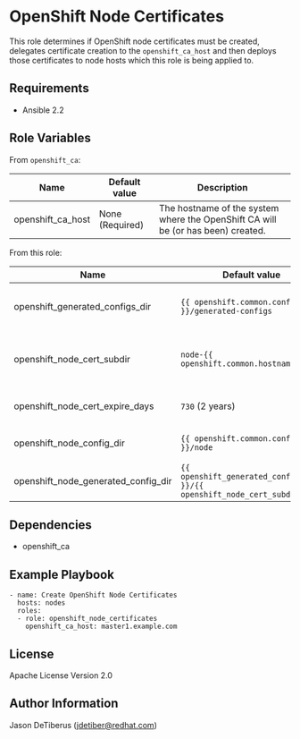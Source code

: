 OpenShift Node Certificates
===========================

This role determines if OpenShift node certificates must be created, delegates certificate creation to the `openshift_ca_host` and then deploys those certificates to node hosts which this role is being applied to.

Requirements
------------

* Ansible 2.2

Role Variables
--------------

From `openshift_ca`:

| Name                                | Default value                                                           | Description                                                                                                               |
|-------------------------------------|-------------------------------------------------------------------------|---------------------------------------------------------------------------------------------------------------------------|
| openshift_ca_host                   | None (Required)                                                         | The hostname of the system where the OpenShift CA will be (or has been) created.                                          |

From this role:

| Name                                | Default value                                                           | Description                                                                                                               |
|-------------------------------------|-------------------------------------------------------------------------|---------------------------------------------------------------------------------------------------------------------------|
| openshift_generated_configs_dir     | `{{ openshift.common.config_base }}/generated-configs`                  | Directory in which per-node generated config directories will be created on the `openshift_ca_host`.                      |
| openshift_node_cert_subdir          | `node-{{ openshift.common.hostname }}`                                  | Directory within `openshift_generated_configs_dir` where per-node certificates will be placed on the `openshift_ca_host`. |
| openshift_node_cert_expire_days     | `730` (2 years)                                                         | Validity of the certificates in days. Works only with OpenShift version 1.5 (3.5) and later.                              |
| openshift_node_config_dir           | `{{ openshift.common.config_base }}/node`                               | Node configuration directory in which certificates will be deployed on nodes.                                             |
| openshift_node_generated_config_dir | `{{ openshift_generated_configs_dir }}/{{ openshift_node_cert_subdir }` | Full path to the per-node generated config directory.                                                                     |

Dependencies
------------

* openshift_ca

Example Playbook
----------------

```
- name: Create OpenShift Node Certificates
  hosts: nodes
  roles:
  - role: openshift_node_certificates
    openshift_ca_host: master1.example.com
```

License
-------

Apache License Version 2.0

Author Information
------------------

Jason DeTiberus (jdetiber@redhat.com)
